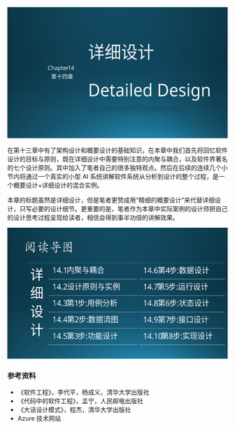 

<img src="img/Slide1.SVG" height=300/>

在第十三章中有了架构设计和概要设计的基础知识，在本章中我们首先将回忆软件设计的目标与原则，既在详细设计中需要特别注意的内聚与耦合，以及软件界著名的七个设计原则。其中加入了笔者自己的很多独特观点。然后在后续的连续几个小节内将通过一个真实的小型 AI 系统讲解软件系统从分析到设计的整个过程，是一个概要设计+详细设计的混合实例。

本章的标题虽然是详细设计，但是笔者更赞成用“精细的概要设计”来代替详细设计，只写必要的设计细节。更重要的是，笔者作为本章中实际案例的设计师把自己的设计思考过程呈现给读者，相信会得到事半功倍的讲解效果。

<img src="img/Slide2.SVG" height=300/>

### 参考资料

- 《软件工程》，李代平，杨成义，清华大学出版社
- 《代码中的软件工程》，孟宁，人民邮电出版社
- 《大话设计模式》，程杰，清华大学出版社
- Azure 技术网站
